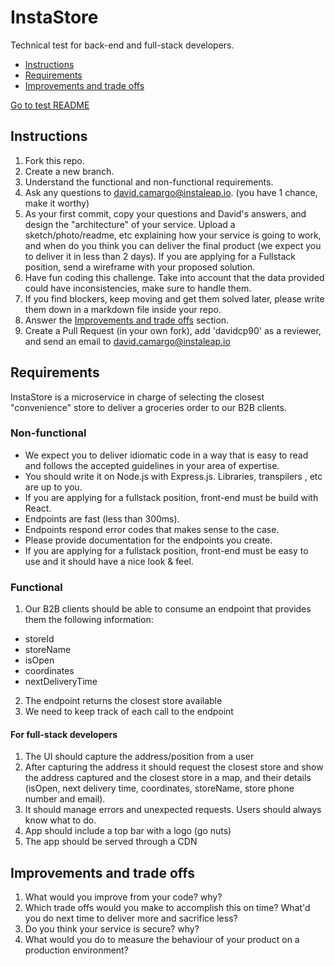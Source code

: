 # InstaStore

Technical test for back-end and full-stack developers.

- [Instructions](#instructions)
- [Requirements](#requirements)
- [Improvements and trade offs](#improvements-and-trade-offs)

[Go to test README](docs)

## Instructions

1.  Fork this repo.
2.  Create a new branch.
3.  Understand the functional and non-functional requirements.
4.  Ask any questions to david.camargo@instaleap.io. (you have 1 chance, make it worthy)
5.  As your first commit, copy your questions and David's answers, and design the "architecture" of your service. Upload a
    sketch/photo/readme, etc explaining how your service is going to work, and when do you think you can deliver
    the final product (we expect you to deliver it in less than 2 days). If you are applying for a Fullstack position, send a wireframe with your proposed solution.
6.  Have fun coding this challenge. Take into account that the data provided could have inconsistencies, make sure to handle them.
7.  If you find blockers, keep moving and get them solved later, please write them down in a markdown file inside your repo.
8.  Answer the [Improvements and trade offs](#improvements-and-trade-offs) section.
9.  Create a Pull Request (in your own fork), add 'davidcp90' as a reviewer, and send an email to david.camargo@instaleap.io

## Requirements

InstaStore is a microservice in charge of selecting the closest "convenience" store to deliver a groceries order to our B2B clients.

### Non-functional

- We expect you to deliver idiomatic code in a way that is easy to read and follows the accepted guidelines in your area of expertise.
- You should write it on Node.js with Express.js. Libraries, transpilers , etc are up to you.
- If you are applying for a fullstack position, front-end must be build with React.
- Endpoints are fast (less than 300ms).
- Endpoints respond error codes that makes sense to the case.
- Please provide documentation for the endpoints you create.
- If you are applying for a fullstack position, front-end must be easy to use and it should have a nice look & feel.

### Functional

1. Our B2B clients should be able to consume an endpoint that provides them the following information:

- storeId
- storeName
- isOpen
- coordinates
- nextDeliveryTime

2. The endpoint returns the closest store available
3. We need to keep track of each call to the endpoint

#### For full-stack developers

1. The UI should capture the address/position from a user
2. After capturing the address it should request the closest store and show the address captured and the closest store in a map, and their details (isOpen, next delivery time, coordinates, storeName, store phone number and email).
3. It should manage errors and unexpected requests. Users should always know what to do.
4. App should include a top bar with a logo (go nuts)
5. The app should be served through a CDN

## Improvements and trade offs

1. What would you improve from your code? why?
2. Which trade offs would you make to accomplish this on time? What'd you do next time to deliver more and sacrifice less?
3. Do you think your service is secure? why?
4. What would you do to measure the behaviour of your product on a production environment?
